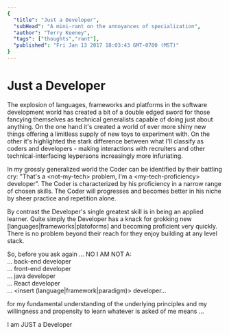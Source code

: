```yaml
---
{
  "title": "Just a Developer",
  "subHead": "A mini-rant on the annoyances of specialization",
  "author": "Terry Keeney",
  "tags": ["thoughts","rant"],
  "published": "Fri Jan 13 2017 18:03:43 GMT-0700 (MST)"
}
---
```



# Just a Developer

The explosion of languages, frameworks and platforms in the software development world has created a bit of a double edged sword for those fancying themselves as technical generalists capable of doing just about anything.  On the one hand it's created a world of ever more shiny new things offering a limitless supply of new toys to experiment with.  On the other it's highlighted the stark difference between what I'll classify as coders and developers - making interactions with recruiters and other technical-interfacing leypersons increasingly more infuriating.

In my grossly generalized world the Coder can be identified by their battling cry: "That's a &lt;not-my-tech&gt; problem, I'm a &lt;my-tech-proficiency&gt; developer".  The Coder is characterized by his proficiency in a narrow range of chosen skills.  The Coder will progresses and becomes better in his niche by sheer practice and repetition alone.  

By contrast the Developer's single greatest skill is in being an applied learner.  Quite simply the Developer has a knack for grokking new [languages|frameworks|platoforms] and becoming proficient very quickly.  There is no problem beyond their reach for they enjoy building at any level stack.

So, before you ask again ...
NO I AM NOT A:  
... back-end developer  
... front-end developer  
... java developer  
... React developer  
... &lt;insert (language|framework|paradigm)&gt; developer...

for my fundamental understanding of the underlying principles and my willingness and propensity to learn whatever is asked of me means ...

I am JUST a Developer
